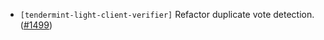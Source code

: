 - `[tendermint-light-client-verifier]` Refactor duplicate vote detection.
  ([\#1499](https://github.com/informalsystems/tendermint-rs/pr/1499))
